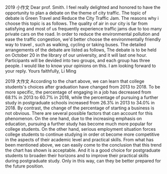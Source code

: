 2019 小作文
Dear prof. Smith.
    I feel really delighted and honored to have the opportunity to plan a debate on the theme of city traffic. The topic of debate is Green Travel and Reduce the City Traffic Jam.
    The reasons why i choose this topic is as follows. The quality of air in our city is far from satisfying and most of us frequently experience traffic jams due to too many private cars on the road. In order to reduce the environmental pollution and ease the traffic congestion, we'd better choose the environmentally friendly way to travel , such as walking, cycling or taking buses. The detailed arrangements of the debate are listed as follows, The debate is to be held on October 20 in the library of our university, and it will last one hour. Participants will be devided into two groups, and each group has three people.
    I would like to know your opinions on this. I am looking forward to your reply.
        Yours faithfully,
            Li Ming

2019 大作文
    According to the chart above, we can learn that college students's choices after graduation have changed from 2013 to 2018. To be more specific, the percentage of engaging in a job has decreased from 68.1% in 2013 to 60.7% in 2018, while the percentage of pursuing a further study in postgraduate schools increased from 26.3% in 2013 to 34.0% in 2018. By contrast, the change of the percentage of starting a business is not obvious.
    There are several possible factors that can account for this phenomenon. On the one hand, due to the increasing emphasis on education, pursuing a further study has become much more popular for college students. On the other hand, serious employment situation forces college students to continue studying in order ot become more competitive in the aspects of their academic level and practical skills.
    From what has been mentioned above, we can easily come to the conclusion that this trend the chart has shown is acceptable. And it is a good choice for postgraduate students to broaden their horizons and to improve their practical skills during postgraduate study. Only in this way, can they be better prepared for the future position.
